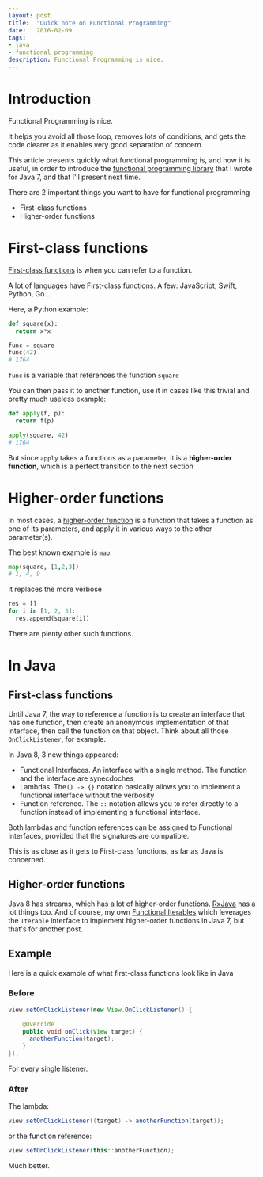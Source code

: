 ```yaml
---
layout: post
title:  "Quick note on Functional Programming"
date:   2016-02-09
tags:
- java
- functional programming
description: Functional Programming is nice.
---
```


# Introduction

Functional Programming is nice.

It helps you avoid all those loop, removes lots of conditions, and gets the code clearer as it enables very good separation of concern.

This article presents quickly what functional programming is, and how it is useful, in order to introduce the [functional programming library](https://github.com/smaspe/FunctionalIterables) that I wrote for Java 7, and that I'll present next time.

There are 2 important things you want to have for functional programming

- First-class functions
- Higher-order functions

# First-class functions

[First-class functions](https://en.wikipedia.org/wiki/First-class_function) is when you can refer to a function.

A lot of languages have First-class functions. A few: JavaScript, Swift, Python, Go...

Here, a Python example:

```python
def square(x):
  return x*x

func = square
func(42)
# 1764
```

`func` is a variable that references the function `square`

You can then pass it to another function, use it in cases like this trivial and pretty much useless example:

```python
def apply(f, p):
  return f(p)

apply(square, 42)
# 1764
```

But since `apply` takes a functions as a parameter, it is a **higher-order function**, which is a perfect transition to the next section

# Higher-order functions

In most cases, a [higher-order function](https://en.wikipedia.org/wiki/Higher-order_function) is a function that takes a function as one of its parameters, and apply it in various ways to the other parameter(s).

The best known example is `map`:

```python
map(square, [1,2,3])
# 1, 4, 9
```

It replaces the more verbose

```python
res = []
for i in [1, 2, 3]:
  res.append(square(i))
```

There are plenty other such functions.

# In Java

## First-class functions

Until Java 7, the way to reference a function is to create an interface that has one function, then create an anonymous implementation of that interface, then call the function on that object. Think about all those `OnClickListener`, for example.

In Java 8, 3 new things appeared:

- Functional Interfaces. An interface with a single method. The function and the interface are synecdoches
- Lambdas. The`() -> {}` notation basically allows you to implement a functional interface without the verbosity
- Function reference. The `::` notation allows you to refer directly to a function instead of implementing a functional interface.

Both lambdas and function references can be assigned to Functional Interfaces, provided that the signatures are compatible.

This is as close as it gets to First-class functions, as far as Java is concerned.

## Higher-order functions

Java 8 has streams, which has a lot of higher-order functions. [RxJava](https://github.com/ReactiveX/RxJava) has a lot things too. And of course, my own [Functional Iterables](https://github.com/smaspe/FunctionalIterables) which leverages the `Iterable` interface to implement higher-order functions in Java 7, but that's for another post.

## Example

Here is a quick example of what first-class functions look like in Java

### Before

```java
view.setOnClickListener(new View.OnClickListener() {

    @Override
    public void onClick(View target) {
      anotherFunction(target);
    }
});
```

For every single listener.

### After

The lambda:

```java
view.setOnClickListener((target) -> anotherFunction(target));
```

or the function reference:

```java
view.setOnClickListener(this::anotherFunction);
```

Much better.
